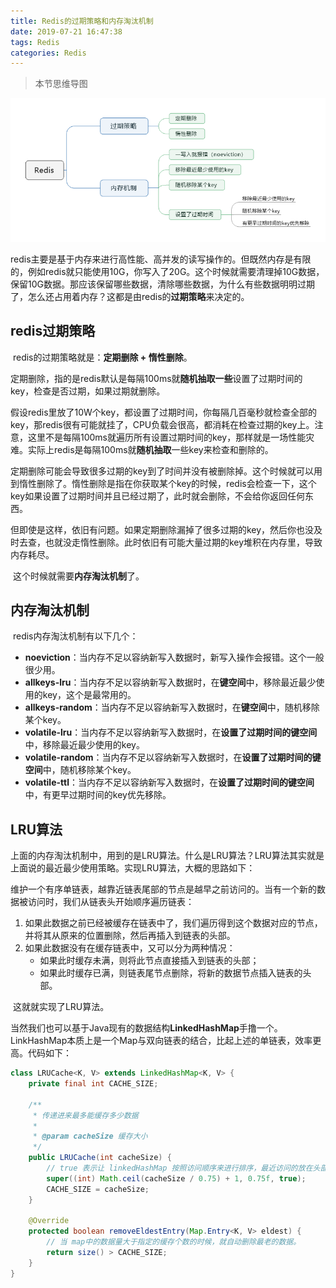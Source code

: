 ```yaml
---
title: Redis的过期策略和内存淘汰机制
date: 2019-07-21 16:47:38
tags: Redis
categories: Redis
---
```


> 本节思维导图

![Redis](Redis的过期策略和内存淘汰机制/Redis.png)

​		redis主要是基于内存来进行高性能、高并发的读写操作的。但既然内存是有限的，例如redis就只能使用10G，你写入了20G。这个时候就需要清理掉10G数据，保留10G数据。那应该保留哪些数据，清除哪些数据，为什么有些数据明明过期了，怎么还占用着内存？这都是由redis的**过期策略**来决定的。

## redis过期策略

​		redis的过期策略就是：**定期删除 + 惰性删除**。

​		定期删除，指的是redis默认是每隔100ms就**随机抽取一些**设置了过期时间的key，检查是否过期，如果过期就删除。

​		假设redis里放了10W个key，都设置了过期时间，你每隔几百毫秒就检查全部的key，那redis很有可能就挂了，CPU负载会很高，都消耗在检查过期的key上。注意，这里不是每隔100ms就遍历所有设置过期时间的key，那样就是一场性能灾难。实际上redis是每隔100ms就**随机抽取**一些key来检查和删除的。

​		定期删除可能会导致很多过期的key到了时间并没有被删除掉。这个时候就可以用到惰性删除了。惰性删除是指在你获取某个key的时候，redis会检查一下，这个key如果设置了过期时间并且已经过期了，此时就会删除，不会给你返回任何东西。

​		但即使是这样，依旧有问题。如果定期删除漏掉了很多过期的key，然后你也没及时去查，也就没走惰性删除。此时依旧有可能大量过期的key堆积在内存里，导致内存耗尽。

​	这个时候就需要**内存淘汰机制**了。

## 内存淘汰机制

​		redis内存淘汰机制有以下几个：

- **noeviction**：当内存不足以容纳新写入数据时，新写入操作会报错。这个一般很少用。
- **allkeys-lru**：当内存不足以容纳新写入数据时，在**键空间**中，移除最近最少使用的key，这个是最常用的。
- **allkeys-random**：当内存不足以容纳新写入数据时，在**键空间**中，随机移除某个key。
- **volatile-lru**：当内存不足以容纳新写入数据时，在**设置了过期时间的键空间**中，移除最近最少使用的key。
- **volatile-random**：当内存不足以容纳新写入数据时，在**设置了过期时间的键空间**中，随机移除某个key。
- **volatile-ttl**：当内存不足以容纳新写入数据时，在**设置了过期时间的键空间**中，有更早过期时间的key优先移除。

## LRU算法

​		上面的内存淘汰机制中，用到的是LRU算法。什么是LRU算法？LRU算法其实就是上面说的最近最少使用策略。实现LRU算法，大概的思路如下：

​		维护一个有序单链表，越靠近链表尾部的节点是越早之前访问的。当有一个新的数据被访问时，我们从链表头开始顺序遍历链表：

1. 如果此数据之前已经被缓存在链表中了，我们遍历得到这个数据对应的节点，并将其从原来的位置删除，然后再插入到链表的头部。
2. 如果此数据没有在缓存链表中，又可以分为两种情况：
   - 如果此时缓存未满，则将此节点直接插入到链表的头部；
   - 如果此时缓存已满，则链表尾节点删除，将新的数据节点插入链表的头部。

​    这就就实现了LRU算法。

​	当然我们也可以基于Java现有的数据结构**LinkedHashMap**手撸一个。LinkHashMap本质上是一个Map与双向链表的结合，比起上述的单链表，效率更高。代码如下：

```java
class LRUCache<K, V> extends LinkedHashMap<K, V> {
    private final int CACHE_SIZE;

    /**
     * 传递进来最多能缓存多少数据
     *
     * @param cacheSize 缓存大小
     */
    public LRUCache(int cacheSize) {
        // true 表示让 linkedHashMap 按照访问顺序来进行排序，最近访问的放在头部，最老访问的放在尾部。
        super((int) Math.ceil(cacheSize / 0.75) + 1, 0.75f, true);
        CACHE_SIZE = cacheSize;
    }

    @Override
    protected boolean removeEldestEntry(Map.Entry<K, V> eldest) {
        // 当 map中的数据量大于指定的缓存个数的时候，就自动删除最老的数据。
        return size() > CACHE_SIZE;
    }
}
```


